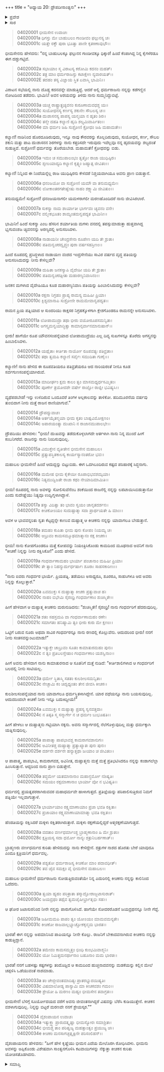 +++
title = "ಅಧ್ಯಾಯ 20: ದ್ರೌಪದೀಸಾಂತ್ವನಃ"
+++

<details><summary>ಪ್ರವೇಶ</summary>


।।   ಓಂ ಓಂ ನಮೋ ನಾರಾಯಣಾಯ।।   ಶ್ರೀ ವೇದವ್ಯಾಸಾಯ ನಮಃ ।।

ಶ್ರೀ ಕೃಷ್ಣದ್ವೈಪಾಯನ ವೇದವ್ಯಾಸ ವಿರಚಿತ  

**ಶ್ರೀ ಮಹಾಭಾರತ**

**ವಿರಾಟ ಪರ್ವ**

**ಕೀಚಕವಧ ಪರ್ವ**

**ಅಧ್ಯಾಯ 20**

</details>


<details><summary>ಸಾರ</summary>

ಭೀಮನು ದ್ರೌಪದಿಯನ್ನು ಸಂತವಿಸುವುದು (1-13). ದ್ರೌಪದಿಯು ಕೀಚಕನನ್ನು ಕೊಲ್ಲು ಎಂದು ಭೀಮನಲ್ಲಿ ಕೇಳಿಕೊಳ್ಳುವುದು (14-34).

</details>


> 04020001 ಭೀಮಸೇನ ಉವಾಚ।  
04020001a ಧಿಗಸ್ತು ಮೇ ಬಾಹುಬಲಂ ಗಾಂಡೀವಂ ಫಲ್ಗುನಸ್ಯ ಚ।  
04020001c ಯತ್ತೇ ರಕ್ತೌ ಪುರಾ ಭೂತ್ವಾ ಪಾಣೀ ಕೃತಕಿಣಾವುಭೌ।।

ಭೀಮಸೇನನು ಹೇಳಿದನು: “ನನ್ನ ಬಾಹುಬಲಕ್ಕೂ ಫಲ್ಗುನನ ಗಾಂಡೀವಕ್ಕೂ ಧಿಕ್ಕಾರ! ಹಿಂದೆ ಕೆಂಪಾಗಿದ್ದ ನಿನ್ನ ಕೈಗಳೆರಡೂ ಈಗ ದಡ್ಡುಗಟ್ಟಿವೆ.

> 04020002a ಸಭಾಯಾಂ ಸ್ಮ ವಿರಾಟಸ್ಯ ಕರೋಮಿ ಕದನಂ ಮಹತ್।  
04020002c ತತ್ರ ಮಾಂ ಧರ್ಮರಾಜಸ್ತು ಕಟಾಕ್ಷೇಣ ನ್ಯವಾರಯತ್।।  
04020002E ತದಹಂ ತಸ್ಯ ವಿಜ್ಞಾಯ ಸ್ಥಿತ ಏವಾಸ್ಮಿ ಭಾಮಿನಿ।।

ವಿರಾಟನ ಸಭೆಯಲ್ಲಿ ನಾನು ದೊಡ್ಡ ಕದನವನ್ನೇ ಮಾಡುತ್ತಿದ್ದೆ. ಆದರೆ ಅಲ್ಲಿ ಧರ್ಮರಾಜನು ನನ್ನನ್ನು ಕಡೆಗಣ್ಣಿನ ನೋಟದಿಂದ ತಡೆದನು. ಭಾಮಿನಿ! ಅವನ ಆಶಯವನ್ನು ತಿಳಿದು ನಾನು ಸುಮ್ಮನಿದ್ದುಬಿಟ್ಟೆ.

> 04020003a ಯಚ್ಚ ರಾಷ್ಟ್ರಾತ್ಪ್ರಚ್ಯವನಂ ಕುರೂಣಾಮವಧಶ್ಚ ಯಃ।  
04020003c ಸುಯೋಧನಸ್ಯ ಕರ್ಣಸ್ಯ ಶಕುನೇಃ ಸೌಬಲಸ್ಯ ಚ।।  
04020004a ದುಃಶಾಸನಸ್ಯ ಪಾಪಸ್ಯ ಯನ್ಮಯಾ ನ ಹೃತಂ ಶಿರಃ।  
04020004c ತನ್ಮೇ ದಹತಿ ಕಲ್ಯಾಣಿ ಹೃದಿ ಶಲ್ಯಮಿವಾರ್ಪಿತಂ।।  
04020004e ಮಾ ಧರ್ಮಂ ಜಹಿ ಸುಶ್ರೋಣಿ ಕ್ರೋಧಂ ಜಹಿ ಮಹಾಮತೇ।।

ಕಲ್ಯಾಣಿ! ನಾಡಿನಿಂದ ಹೊರದೂಡಿರುವುದು, ಇನ್ನೂ ನಾವು ಕೌರವರನ್ನು ಕೊಲ್ಲದಿರುವುದು, ಸುಯೋಧನ, ಕರ್ಣ, ಸೌಬಲ ಶಕುನಿ ಮತ್ತು ಪಾಪಿ ದುಃಶಾಸನನ ಶಿರಗಳನ್ನು ನಾನು ಕತ್ತರಿಸದೇ ಇರುವುದು ಇವೆಲ್ಲವೂ ನನ್ನ ಹೃದಯವನ್ನು ಶಲ್ಯದಂತೆ ಸುಡುತ್ತಿವೆ. ಸುಶ್ರೋಣಿ! ಧರ್ಮವನ್ನು ತೊರೆಯಬೇಡ. ಮಹಾಮತೇ! ಕ್ರೋಧವನ್ನು ಬಿಡು.

> 04020005a ಇಮಂ ಚ ಸಮುಪಾಲಂಭಂ ತ್ವತ್ತೋ ರಾಜಾ ಯುಧಿಷ್ಠಿರಃ।  
04020005c ಶೃಣುಯಾದ್ಯದಿ ಕಲ್ಯಾಣಿ ಕೃತ್ಸ್ನಂ ಜಹ್ಯಾತ್ಸ ಜೀವಿತಂ।।

ಕಲ್ಯಾಣಿ! ನಿನ್ನಿಂದ ಈ ನಿಂದೆಯನ್ನೆಲ್ಲ ರಾಜ ಯುಧಿಷ್ಠಿರನು ಕೇಳಿದರೆ ನಿಶ್ಚಯವಾಗಿಯೂ ಅವನು ಪ್ರಾಣ ಬಿಡುತ್ತಾನೆ.

> 04020006a ಧನಂಜಯೋ ವಾ ಸುಶ್ರೋಣಿ ಯಮೌ ವಾ ತನುಮಧ್ಯಮೇ।  
04020006c ಲೋಕಾಂತರಗತೇಷ್ವೇಷು ನಾಹಂ ಶಕ್ಷ್ಯಾಮಿ ಜೀವಿತುಂ।।

ತನುಮಧ್ಯಮೇ! ಸುಶ್ರೋಣಿ! ಧನಂಜಯನಾಗಲೀ ಯಮಳರಾಗಲೀ ಮರಣಹೊಂದಿದರೆ ನಾನು ಜೀವಿಸಿರಲಾರೆ.

> 04020007a ಸುಕನ್ಯಾ ನಾಮ ಶಾರ್ಯಾತೀ ಭಾರ್ಗವಂ ಚ್ಯವನಂ ವನೇ।  
04020007c ವಲ್ಮೀಕಭೂತಂ ಶಾಮ್ಯಂತಮನ್ವಪದ್ಯತ ಭಾಮಿನೀ।।

ಭಾಮಿನೀ! ಹಿಂದೆ ಸುಕನ್ಯಾ ಎಂಬ ಹೆಸರಿನ ಶರ್ಯಾತಿಯ ಮಗಳು ವನದಲ್ಲಿ ತಪಸ್ಸುಮಾಡುತ್ತಾ ಹುತ್ತವಾಗಿದ್ದ ಭೃಗುವಂಶಜ ಚ್ಯವನನನ್ನು ಅರಣ್ಯದಲ್ಲಿ ಅನುಸರಿಸಿದಳು.

> 04020008a ನಾಡಾಯನೀ ಚೇಂದ್ರಸೇನಾ ರೂಪೇಣ ಯದಿ ತೇ ಶ್ರುತಾ।  
04020008c ಪತಿಮನ್ವಚರದ್ವೃದ್ಧಂ ಪುರಾ ವರ್ಷಸಹಸ್ರಿಣಂ।।

ಹಿಂದೆ ರೂಪದಲ್ಲಿ ಪ್ರಸಿದ್ಧಳಾದ ನಾಡಾಯಣ ವಂಶದ ಇಂದ್ರಸೇನೆಯು ಸಾವಿರ ವರ್ಷದ ವೃದ್ಧ ಪತಿಯನ್ನು ಅನುಸರಿಸಿದುದನ್ನು ನೀನು ಕೇಳಿಲ್ಲವೇ?

> 04020009a ದುಹಿತಾ ಜನಕಸ್ಯಾಪಿ ವೈದೇಹೀ ಯದಿ ತೇ ಶ್ರುತಾ।  
04020009c ಪತಿಮನ್ವಚರತ್ಸೀತಾ ಮಹಾರಣ್ಯನಿವಾಸಿನಂ।।

ಜನಕನ ಮಗಳಾದ ವೈದೇಹಿಯೂ ಕೂಡ ಮಹಾರಣ್ಯನಿವಾಸಿ ಪತಿಯನ್ನು ಹಿಂಬಾಲಿಸಿದುದನ್ನು ಕೇಳಿಲ್ಲವೇ?

> 04020010a ರಕ್ಷಸಾ ನಿಗ್ರಹಂ ಪ್ರಾಪ್ಯ ರಾಮಸ್ಯ ಮಹಿಷೀ ಪ್ರಿಯಾ।  
04020010c ಕ್ಲಿಶ್ಯಮಾನಾಪಿ ಸುಶ್ರೋಣೀ ರಾಮಮೇವಾನ್ವಪದ್ಯತ।।

ರಾಮನ ಪ್ರಿಯ ಪತ್ನಿಯಾದ ಆ ಸುಂದರಿಯು ರಾಕ್ಷಸರ ನಿಗ್ರಹಕ್ಕೊಳಗಾಗಿ ಕ್ಲೇಶಗೊಂಡರೂ ರಾಮನನ್ನೇ ಅನುಸರಿಸಿದಳು.

> 04020011a ಲೋಪಾಮುದ್ರಾ ತಥಾ ಭೀರು ವಯೋರೂಪಸಮನ್ವಿತಾ।  
04020011c ಅಗಸ್ತ್ಯಮನ್ವಯಾದ್ಧಿತ್ವಾ ಕಾಮಾನ್ಸರ್ವಾನಮಾನುಷಾನ್।।

ಭೀರು! ಹಾಗೆಯೇ ರೂಪ ಯೌವನಸಂಪನ್ನೆಯಾದ ಲೋಪಾಮುದ್ರೆಯು ಎಲ್ಲ ದಿವ್ಯ ಸುಖಗಳನ್ನೂ ತೊರೆದು ಅಗಸ್ತ್ಯನನ್ನು ಹಿಂಬಾಲಿಸಿದಳು.

> 04020012a ಯಥೈತಾಃ ಕೀರ್ತಿತಾ ನಾರ್ಯೋ ರೂಪವತ್ಯಃ ಪತಿವ್ರತಾಃ।   
04020012c ತಥಾ ತ್ವಮಪಿ ಕಲ್ಯಾಣಿ ಸರ್ವೈಃ ಸಮುದಿತಾ ಗುಣೈಃ।।

ಕಲ್ಯಾಣೀ! ನಾನು ಹೇಳಿದ ಈ ರೂಪವತಿಯರೂ ಪತಿವ್ರತೆಯರೂ ಆದ ನಾರಿಯರಂತೆ ನೀನೂ ಕೂಡ ಸರ್ವಗುಣಸಂಪನ್ನೆಯಾಗಿರುವೆ.

> 04020013a ಮಾದೀರ್ಘಂ ಕ್ಷಮ ಕಾಲಂ ತ್ವಂ ಮಾಸಮಧ್ಯರ್ಧಸಮ್ಮಿತಂ।  
04020013c ಪೂರ್ಣೇ ತ್ರಯೋದಶೇ ವರ್ಷೇ ರಾಜ್ಞೋ ರಾಜ್ಞೀ ಭವಿಷ್ಯಸಿ।।

ವ್ಯಥೆಪಡಬೇಡ! ಇನ್ನು ಉಳಿದಿರುವ ಒಂದೂವರೆ ತಿಂಗಳ ಅಲ್ಪಕಾಲವನ್ನು ತಾಳಿಕೋ. ಹದಿಮೂರನೆಯ ವರ್ಷವು ತುಂಬಿದಾಗ ನೀನು ಮತ್ತೆ ರಾಜನ ರಾಣಿಯಾಗುವೆ.”

> 04020014 ದ್ರೌಪದ್ಯುವಾಚ।  
04020014a ಆರ್ತಯೈತನ್ಮಯಾ ಭೀಮ ಕೃತಂ ಬಾಷ್ಪವಿಮೋಕ್ಷಣಂ।  
04020014c ಅಪಾರಯಂತ್ಯಾ ದುಃಖಾನಿ ನ ರಾಜಾನಮುಪಾಲಭೇ।।

ದ್ರೌಪದಿಯು ಹೇಳಿದಳು: “ಭೀಮ! ದುಃಖವನ್ನು ತಡೆದುಕೊಳ್ಳಲಾಗದೇ ಆರ್ತಳಾಗಿ ನಾನು ನಿನ್ನ ಮುಂದೆ ಹೀಗೆ ಕಂಬನಿಗರೆದೆ. ರಾಜನನ್ನು ನಾನು ನಿಂದಿಸುವುದಿಲ್ಲ.

> 04020015a ವಿಮುಕ್ತೇನ ವ್ಯತೀತೇನ ಭೀಮಸೇನ ಮಹಾಬಲ।  
04020015c ಪ್ರತ್ಯುಪಸ್ಥಿತಕಾಲಸ್ಯ ಕಾರ್ಯಸ್ಯಾನಂತರೋ ಭವ।।

ಮಹಾಬಲ ಭೀಮಸೇನ! ಹಿಂದೆ ಆದುದ್ದನ್ನು ಬಿಟ್ಟುಬಿಡು. ಈಗ ಒದಗಿಬಂದಿರುವ ಕಷ್ಟದ ಪರಿಹಾರಕ್ಕೆ ಸಿದ್ಧನಾಗು.

> 04020016a ಮಮೇಹ ಭೀಮ ಕೈಕೇಯೀ ರೂಪಾಭಿಭವಶಮ್ಕಯಾ।  
04020016c ನಿತ್ಯಮುದ್ವಿಜತೇ ರಾಜಾ ಕಥಂ ನೇಯಾದಿಮಾಮಿತಿ।।

ಭೀಮ! ರೂಪದಲ್ಲಿ ನಾನು ಅವಳನ್ನು ಸೋಲಿಸುವೆನೆಂಬ ಶಂಕೆಯಿಂದ ರಾಜನೆಲ್ಲಿ ನನ್ನನ್ನು ಲಪಟಾಯಿಸಿಬಿಡುತ್ತಾನೋ ಎಂದು ಸುದೇಷ್ಣೆಯು ನಿತ್ಯವೂ ಉದ್ವಿಗ್ನಳಾಗಿದ್ದಾಳೆ.

> 04020017a ತಸ್ಯಾ ವಿದಿತ್ವಾ ತಂ ಭಾವಂ ಸ್ವಯಂ ಚಾನೃತದರ್ಶನಃ।   
04020017c ಕೀಚಕೋಽಯಂ ಸುದುಷ್ಟಾತ್ಮಾ ಸದಾ ಪ್ರಾರ್ಥಯತೇ ಹಿ ಮಾಂ।।

ಅವಳ ಆ ಭಾವವನ್ನರಿತು ಸ್ವತಃ ಕೆಟ್ಟದ್ದನ್ನೇ ಕಾಣುವ ದುಷ್ಟಾತ್ಮ ಆ ಕೀಚಕನು ನನ್ನನ್ನು ಯಾವಾಗಲೂ ಬೇಡುತ್ತಾನೆ.

> 04020018a ತಮಹಂ ಕುಪಿತಾ ಭೀಮ ಪುನಃ ಕೋಪಂ ನಿಯಮ್ಯ ಚ।  
04020018c ಅಬ್ರುವಂ ಕಾಮಸಮ್ಮೂಢಮಾತ್ಮಾನಂ ರಕ್ಷ ಕೀಚಕ।।

ಭೀಮ! ನಾನು ಕೋಪಗೊಂಡರೂ ಮತ್ತೆ ಕೋಪವನ್ನು ನಿಯಂತ್ರಿಸಿಕೊಂಡು ಕಾಮದಿಂದ ಮೂಢನಾದ ಅವನಿಗೆ ನಾನು “ಕೀಚಕ! ನಿನ್ನನ್ನು ನೀನು ರಕ್ಷಿಸಿಕೋ!” ಎಂದು ಹೇಳಿದೆ.

> 04020019a ಗಂಧರ್ವಾಣಾಮಹಂ ಭಾರ್ಯಾ ಪಂಚಾನಾಂ ಮಹಿಷೀ ಪ್ರಿಯಾ।  
04020019c ತೇ ತ್ವಾಂ ನಿಹನ್ಯುರ್ದುರ್ಧರ್ಷಾಃ ಶೂರಾಃ ಸಾಹಸಕಾರಿಣಃ।।

“ನಾನು ಐವರು ಗಂಧರ್ವರ ಭಾರ್ಯೆ. ಪ್ರಿಯಪತ್ನಿ. ತಡೆಯಲು ಅಸಾಧ್ಯರೂ, ಶೂರರೂ, ಸಾಹಸಿಗಳೂ ಆದ ಅವರು ನಿನ್ನನ್ನು ಕೊಲ್ಲುತ್ತಾರೆ.”

> 04020020a ಏವಮುಕ್ತಃ ಸ ದುಷ್ಟಾತ್ಮಾ ಕೀಚಕಃ ಪ್ರತ್ಯುವಾಚ ಹ।  
04020020c ನಾಹಂ ಬಿಭೇಮಿ ಸೈರಂಧ್ರಿ ಗಂಧರ್ವಾಣಾಂ ಶುಚಿಸ್ಮಿತೇ।।

ಹೀಗೆ ಹೇಳಿದಾಗ ಆ ದುಷ್ಟಾತ್ಮ ಕೀಚಕನು ಮರುನುಡಿದನು: “ಶುಚಿಸ್ಮಿತೇ! ಸೈರಂಧ್ರಿ! ನಾನು ಗಂಧರ್ವರಿಗೆ ಹೆದರುವುದಿಲ್ಲ.

> 04020021a ಶತಂ ಸಹಸ್ರಮಪಿ ವಾ ಗಂಧರ್ವಾಣಾಮಹಂ ರಣೇ।  
04020021c ಸಮಾಗತಂ ಹನಿಷ್ಯಾಮಿ ತ್ವಂ ಭೀರು ಕುರು ಮೇ ಕ್ಷಣಂ।।

ಒಟ್ಟಿಗೆ ಬರುವ ನೂರು ಅಥವಾ ಸಾವಿರ ಗಂಧರ್ವರನ್ನೂ ನಾನು ರಣದಲ್ಲಿ ಕೊಲ್ಲುವೆನು. ಆದುದರಿಂದ ಭೀರು! ನನಗೆ ನೀನು ಸಂತಸವನ್ನುಂಟುಮಾಡು!”

> 04020022a ಇತ್ಯುಕ್ತೇ ಚಾಬ್ರುವಂ ಸೂತಂ ಕಾಮಾತುರಮಹಂ ಪುನಃ।  
04020022c ನ ತ್ವಂ ಪ್ರತಿಬಲಸ್ತೇಷಾಂ ಗಂಧರ್ವಾಣಾಂ ಯಶಸ್ವಿನಾಂ।।

ಹೀಗೆ ಅವನು ಹೇಳಿದಾಗ ನಾನು ಕಾಮಾತುರನಾದ ಆ ಸೂತನಿಗೆ ಮತ್ತೆ ನುಡಿದೆ: “ಕೀರ್ತಿಶಾಲಿಗಳಾದ ಆ ಗಂಧರ್ವರಿಗೆ ಬಲದಲ್ಲಿ ನೀನು ಸಾಟಿಯಲ್ಲ.

> 04020023a ಧರ್ಮೇ ಸ್ಥಿತಾಸ್ಮಿ ಸತತಂ ಕುಲಶೀಲಸಮನ್ವಿತಾ।  
04020023c ನೇಚ್ಛಾಮಿ ಕಂ ಚಿದ್ವಧ್ಯಂತಂ ತೇನ ಜೀವಸಿ ಕೀಚಕ।।

ಕುಲಶೀಲಸಂಪನ್ನೆಯಾದ ನಾನು ಯಾವಾಗಲೂ ಧರ್ಮಸ್ಥಿತಳಾಗಿದ್ದೇನೆ. ಯಾರ ವಧೆಯನ್ನೂ ನಾನು ಬಯಸುವುದಿಲ್ಲ. ಆದುದರಿಂದಲೇ ಕೀಚಕ! ನೀನು ಇನ್ನೂ ಬದುಕಿದ್ದೀಯೆ!”

> 04020024a ಏವಮುಕ್ತಃ ಸ ದುಷ್ಟಾತ್ಮಾ ಪ್ರಹಸ್ಯ ಸ್ವನವತ್ತದಾ।  
04020024c ನ ತಿಷ್ಠತಿ ಸ್ಮ ಸನ್ಮಾರ್ಗೇ ನ ಚ ಧರ್ಮಂ ಬುಭೂಷತಿ।।

ಹೀಗೆ ಹೇಳಲು ಆ ದುಷ್ಟಾತ್ಮನು ಗಟ್ಟಿಯಾಗಿ ನಕ್ಕನು. ಅವನು ಸನ್ಮಾರ್ಗದಲ್ಲಿ ನೆಲೆಗೊಳ್ಳುವುದಿಲ್ಲ ಮತ್ತು ಧರ್ಮಕ್ಕಾಗಿ ಯತ್ನಿಸುವುದಿಲ್ಲ.

> 04020025a ಪಾಪಾತ್ಮಾ ಪಾಪಭಾವಶ್ಚ ಕಾಮರಾಗವಶಾನುಗಃ।  
04020025c ಅವಿನೀತಶ್ಚ ದುಷ್ಟಾತ್ಮಾ ಪ್ರತ್ಯಾಖ್ಯಾತಃ ಪುನಃ ಪುನಃ।  
04020025e ದರ್ಶನೇ ದರ್ಶನೇ ಹನ್ಯಾತ್ತಥಾ ಜಃಯಾಂ ಚ ಜೀವಿತಂ।।

ಆ ಪಾಪಾತ್ಮ, ಪಾಪಭಾವಿ, ಕಾಮರಾಗವಶ, ಅವಿನೀತ, ದುಷ್ಟಾತ್ಮನು ಮತ್ತೆ ಮತ್ತೆ ಪ್ರತಿಭಟಿಸಿದರೂ ನನ್ನನ್ನು ಕಂಡಾಗಲೆಲ್ಲಾ ಹಿಂಸಿಸುತ್ತಾನೆ. ಆದ್ದರಿಂದ ನಾನು ಪ್ರಾಣ ಬಿಡುತ್ತೇನೆ.

> 04020026a ತದ್ಧರ್ಮೇ ಯತಮಾನಾನಾಂ ಮಹಾನ್ಧರ್ಮೋ ನಶಿಷ್ಯತಿ।  
04020026c ಸಮಯಂ ರಕ್ಷಮಾಣಾನಾಂ ಭಾರ್ಯಾ ವೋ ನ ಭವಿಷ್ಯತಿ।।

ಧರ್ಮದಲ್ಲಿ ಪ್ರಯತ್ನಪರರಾಗಿರುವವರ ಮಹಾಧರ್ಮವೇ ಹಾಳಾಗುತ್ತದೆ. ಪ್ರತಿಜ್ಞೆಯನ್ನು ಪರಿಪಾಲಿಸುತ್ತಿರುವ ನಿಮಗೆ ಪತ್ನಿಯೇ ಇಲ್ಲವಾಗುತ್ತಾಳೆ.

> 04020027a ಭಾರ್ಯಾಯಾಂ ರಕ್ಷ್ಯಮಾಣಾಯಾಂ ಪ್ರಜಾ ಭವತಿ ರಕ್ಷಿತಾ।  
04020027c ಪ್ರಜಾಯಾಂ ರಕ್ಷ್ಯಮಾಣಾಯಾಮಾತ್ಮಾ ಭವತಿ ರಕ್ಷಿತಃ।।

ಹೆಂಡತಿಯನ್ನು ರಕ್ಷಿಸಿದರೆ ಮಕ್ಕಳು ರಕ್ಷಿತರಾಗಿರುತ್ತಾರೆ. ಮಕ್ಕಳು ರಕ್ಷಣೆಯಲ್ಲಿದ್ದರೆ ಆತ್ಮರಕ್ಷಣೆಯಾಗುತ್ತದೆ.

> 04020028a ವದತಾಂ ವರ್ಣಧರ್ಮಾಂಶ್ಚ ಬ್ರಾಹ್ಮಣಾನಾಂ ಹಿ ಮೇ ಶ್ರುತಂ।  
04020028c ಕ್ಷತ್ರಿಯಸ್ಯ ಸದಾ ಧರ್ಮೋ ನಾನ್ಯಃ ಶತ್ರುನಿಬರ್ಹಣಾತ್।।

ಬ್ರಾಹ್ಮಣರು ವರ್ಣಧರ್ಮದ ಕುರಿತು ಹೇಳಿದುದನ್ನು ನಾನು ಕೇಳಿದ್ದೇನೆ. ಶತ್ರುಗಳ ನಾಶದ ಹೊರತು ಬೇರೆ ಯಾವುದೂ ಎಂದೂ ಕ್ಷತ್ರಿಯನಿಗೆ ಧರ್ಮವಲ್ಲ.

> 04020029a ಪಶ್ಯತೋ ಧರ್ಮರಾಜಸ್ಯ ಕೀಚಕೋ ಮಾಂ ಪದಾವಧೀತ್।   
04020029c ತವ ಚೈವ ಸಮಕ್ಷಂ ವೈ ಭೀಮಸೇನ ಮಹಾಬಲ।।

ಮಹಾಬಲ ಭೀಮಸೇನ! ಧರ್ಮರಾಜನು ನೋಡುತ್ತಿರುವಂತೆಯೇ ನಿನ್ನ ಎದುರಿನಲ್ಲಿ ಕೀಚಕನು ನನ್ನನ್ನು ಕಾಲಿನಿಂದ ಒದೆದನು.

> 04020030a ತ್ವಯಾ ಹ್ಯಹಂ ಪರಿತ್ರಾತಾ ತಸ್ಮಾದ್ಘೋರಾಜ್ಜಟಾಸುರಾತ್।  
04020030c ಜಯದ್ರಥಂ ತಥೈವ ತ್ವಮಜೈಷೀರ್ಭ್ರಾತೃಭಿಃ ಸಹ।।

ಆ ಘೋರ ಜಟಾಸುರನಿಂದ ನೀನೇ ನನ್ನನ್ನು ಪಾರುಗೊಳಿಸಿದೆ. ಹಾಗೆಯೇ ಸೋದರರೊಡನೆ ಜಯದ್ರಥನನ್ನೂ ನೀನೇ ಗೆದ್ದೆ.

> 04020031a ಜಹೀಮಮಪಿ ಪಾಪಂ ತ್ವಂ ಯೋಽಯಂ ಮಾಮವಮನ್ಯತೇ।  
04020031c ಕೀಚಕೋ ರಾಜವಾಲ್ಲಭ್ಯಾಚ್ಚೋಕಕೃನ್ಮಮ ಭಾರತ।।

ಭಾರತ! ಈಗ ನನ್ನನ್ನು ಅಪಮಾನಿಸಿದ ಪಾಪಿಯನ್ನೂ ನೀನೇ ಕೊಲ್ಲು. ರಾಜನಿಗೆ ಬೇಕಾದವನಾಗಿರುವ ಕೀಚಕನು ನನ್ನನ್ನು ಕಾಡುತ್ತಿದ್ದಾನೆ.

> 04020032a ತಮೇವಂ ಕಾಮಸಮ್ಮತ್ತಂ ಭಿಂಧಿ ಕುಂಭಮಿವಾಶ್ಮನಿ।  
04020032c ಯೋ ನಿಮಿತ್ತಮನರ್ಥಾನಾಂ ಬಹೂನಾಂ ಮಮ ಭಾರತ।।

ಭಾರತ! ನನಗೆ ಬಹಳಷ್ಟು ಕಷ್ಟಗಳನ್ನು ತಂದೊಡ್ಡಿದ ಆ ಕಾಮದಿಂದ ಹುಚ್ಚನಾದವನನ್ನು ಮಡಕೆಯನ್ನು ಕಲ್ಲಿನ ಮೇಲೆ ಚಪ್ಪಳಿಸಿ ಒಡೆಯುವಂತೆ ನಾಶಮಾಡು.

> 04020033a ತಂ ಚೇಜ್ಜೀವಂತಮಾದಿತ್ಯಃ ಪ್ರಾತರಭ್ಯುದಯಿಷ್ಯತಿ।   
04020033c ವಿಷಮಾಲೋಡ್ಯ ಪಾಸ್ಯಾಮಿ ಮಾ ಕೀಚಕವಶಂ ಗಮಂ।।  
04020033e ಶ್ರೇಯೋ ಹಿ ಮರಣಂ ಮಹ್ಯಂ ಭೀಮಸೇನ ತವಾಗ್ರತಃ।।

ಭೀಮಸೇನ! ಬೆಳಿಗ್ಗೆ ಸೂರ್ಯೋದಯದ ವರೆಗೆ ಅವನು ಜೀವಂತನಾಗಿದ್ದರೆ ವಿಷವನ್ನು ಬೆರೆಸಿ ಕುಡಿಯುತ್ತೇನೆ. ಕೀಚಕನ ವಶಳಾಗುವುದಿಲ್ಲ. ನಿನ್ನನ್ನು ಬಿಟ್ಟರೆ ಮರಣವೇ ನನಗೆ ಶ್ರೇಯಸ್ಕರ.””

> 04020034 ವೈಶಂಪಾಯನ ಉವಾಚ।  
04020034a ಇತ್ಯುಕ್ತ್ವಾ ಪ್ರಾರುದತ್ಕೃಷ್ಣಾ ಭೀಮಸ್ಯೋರಃ ಸಮಾಶ್ರಿತಾ।  
04020034c ಭೀಮಶ್ಚ ತಾಂ ಪರಿಷ್ವಜ್ಯ ಮಹತ್ಸಾಂತ್ವಂ ಪ್ರಯುಜ್ಯ ಚ।।  
04020034e ಕೀಚಕಂ ಮನಸಾಗಚ್ಛತ್ಸೃಕ್ಕಿಣೀ ಪರಿಸಂಲಿಹನ್।।

ವೈಶಂಪಾಯನನು ಹೇಳಿದನು: “ಹೀಗೆ ಹೇಳಿ ಕೃಷ್ಣೆಯು ಭೀಮನ ಎದೆಯ ಮೇಲೊರಗಿ ರೋಧಿಸಿದಳು. ಭೀಮನು ಅವಳನ್ನು ಅಪ್ಪಿಕೊಂಡು ವಿಶೇಷವಾಗಿ ಸಾಂತ್ವನಗೊಳಿಸಿ ಕಟವಾಯಿಗಳನ್ನು ನೆಕ್ಕುತ್ತಾ ಕೀಚಕನ ಕುರಿತು ಯೋಚಿಸತೊಡಗಿದನು.


<details><summary>ಸಮಾಪ್ತಿ</summary>


ಇತಿ ಶ್ರೀ ಮಹಾಭಾರತೇ ವಿರಾಟಪರ್ವಣಿ ಕೀಚಕವಧಪರ್ವಣಿ ದ್ರೌಪದೀಸಾಂತ್ವನೇ ವಿಂಶೋಽಧ್ಯಾಯಃ ।  
ಇದು ಶ್ರೀ ಮಹಾಭಾರತದಲ್ಲಿ ವಿರಾಟಪರ್ವದಲ್ಲಿ ಕೀಚಕವಧಪರ್ವದಲ್ಲಿ ದ್ರೌಪದೀಸಾಂತ್ವನದಲ್ಲಿ ಇಪ್ಪತ್ತನೆಯ ಅಧ್ಯಾಯವು.

</details>
